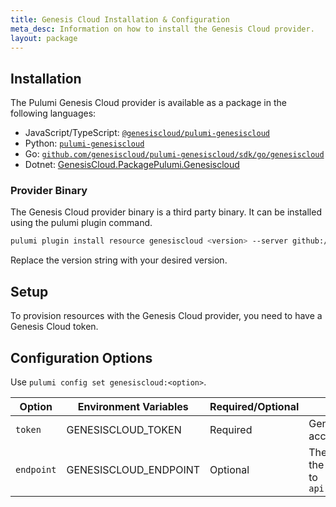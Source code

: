 ```yaml
---
title: Genesis Cloud Installation & Configuration
meta_desc: Information on how to install the Genesis Cloud provider.
layout: package
---
```


## Installation

The Pulumi Genesis Cloud provider is available as a package in the following languages:

- JavaScript/TypeScript: [`@genesiscloud/pulumi-genesiscloud`](https://www.npmjs.com/package/@genesiscloud/pulumi-genesiscloud)
- Python: [`pulumi-genesiscloud`](https://pypi.org/project/pulumi-genesiscloud/)
- Go: [`github.com/genesiscloud/pulumi-genesiscloud/sdk/go/genesiscloud`](https://pkg.go.dev/github.com/genesiscloud/pulumi-genesiscloud/sdk/go)
- Dotnet: [GenesisCloud.PackagePulumi.Genesiscloud](https://www.nuget.org/packages/GenesisCloud.PulumiPackage.Genesiscloud)

### Provider Binary

The Genesis Cloud provider binary is a third party binary. It can be installed using the pulumi plugin command.

```bash
pulumi plugin install resource genesiscloud <version> --server github://api.github.com/genesiscloud
```

Replace the version string with your desired version.

## Setup

To provision resources with the Genesis Cloud provider, you need to have a Genesis Cloud token.

## Configuration Options

Use `pulumi config set genesiscloud:<option>`.

| Option     | Environment Variables | Required/Optional | Description                                                          |
| ---------- | --------------------- | ----------------- | -------------------------------------------------------------------- |
| `token`    | GENESISCLOUD_TOKEN    | Required          | Genesis Cloud access token                                           |
| `endpoint` | GENESISCLOUD_ENDPOINT | Optional          | The endpoint use in the provider. Defaults to `api.genesiscloud.com` |
